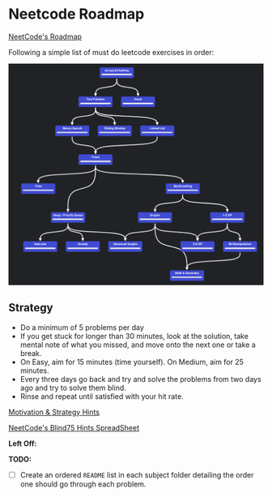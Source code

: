 # Neetcode Roadmap

[NeetCode's Roadmap](https://neetcode.io/roadmap)

Following a simple list of must do leetcode exercises in order:

<div style="text-align:center;">
    <img src="./assets/neetcode_roadmap.png" />
</div>

## Strategy

- Do a minimum of 5 problems per day
- If you get stuck for longer than 30 minutes, look at the solution, take mental
  note of what you missed, and move onto the next one or take a break.
- On Easy, aim for 15 minutes (time yourself). On Medium, aim for 25 minutes.
- Every three days go back and try and solve the problems from two days ago and
  try to solve them blind.
- Rinse and repeat until satisfied with your hit rate.

[Motivation & Strategy Hints](https://redlib.kylrth.com/r/learnprogramming/comments/12ghao8/a_guide_to_grinding_leetcode/)

[NeetCode's Blind75 Hints SpreadSheet](https://docs.google.com/spreadsheets/u/0/d/1A2PaQKcdwO_lwxz9bAnxXnIQayCouZP6d-ENrBz_NXc/htmlview)

**Left Off:**

**TODO:**

- [ ] Create an ordered `README` list in each subject folder detailing the order
      one should go through each problem.
